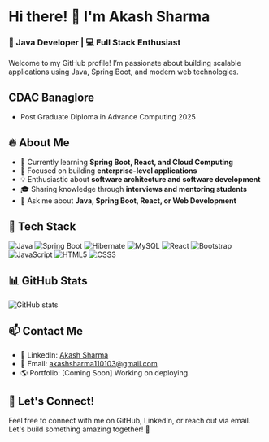 # Hi there! 👋 I'm Akash Sharma

### 🚀 Java Developer | 💻 Full Stack Enthusiast

Welcome to my GitHub profile! I’m passionate about building scalable applications using Java, Spring Boot, and modern web technologies.

## CDAC Banaglore
  - Post Graduate Diploma in Advance Computing 2025

## 🔥 About Me
- 🌱 Currently learning **Spring Boot, React, and Cloud Computing**
- 🎯 Focused on building **enterprise-level applications**
- 💡 Enthusiastic about **software architecture and software development**
- 🎓 Sharing knowledge through **interviews and mentoring students**
- 💬 Ask me about **Java, Spring Boot, React, or Web Development**

## 🚀 Tech Stack
![Java](https://img.shields.io/badge/Java-ED8B00?style=for-the-badge&logo=java&logoColor=white)
![Spring Boot](https://img.shields.io/badge/Spring%20Boot-6DB33F?style=for-the-badge&logo=spring-boot&logoColor=white)
![Hibernate](https://img.shields.io/badge/Hibernate-59666C?style=for-the-badge&logo=hibernate&logoColor=white)
![MySQL](https://img.shields.io/badge/MySQL-4479A1?style=for-the-badge&logo=mysql&logoColor=white)
![React](https://img.shields.io/badge/React-61DAFB?style=for-the-badge&logo=react&logoColor=black)
![Bootstrap](https://img.shields.io/badge/Bootstrap-563D7C?style=for-the-badge&logo=bootstrap&logoColor=white)
![JavaScript](https://img.shields.io/badge/JavaScript-F7DF1E?style=for-the-badge&logo=javascript&logoColor=black)
![HTML5](https://img.shields.io/badge/HTML5-E34F26?style=for-the-badge&logo=html5&logoColor=white)
![CSS3](https://img.shields.io/badge/CSS3-1572B6?style=for-the-badge&logo=css3&logoColor=white)

## 📊 GitHub Stats
![GitHub stats](https://github-readme-stats.vercel.app/api?username=Akashsharmahere&show_icons=true&theme=radical)

## 📫 Contact Me
- 💼 LinkedIn: [Akash Sharma](https://www.linkedin.com/in/akashsharmahere)
- 📧 Email: akashsharma110103@gmail.com
- 🌎 Portfolio: [Coming Soon] Working on deploying.

## 🤝 Let's Connect!
Feel free to connect with me on GitHub, LinkedIn, or reach out via email. Let's build something amazing together! 🚀

